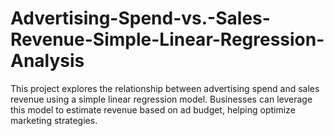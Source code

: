 # Advertising-Spend-vs.-Sales-Revenue-Simple-Linear-Regression-Analysis
This project explores the relationship between advertising spend and sales revenue using a simple linear regression model. Businesses can leverage this model to estimate revenue based on ad budget, helping optimize marketing strategies.
